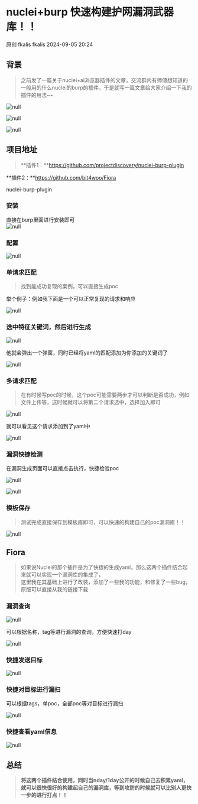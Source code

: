 #  nuclei+burp 快速构建护网漏洞武器库！！   
原创 fkalis  fkalis   2024-09-05 20:24  
  
## 背景  
> 之前发了一篇关于nuclei+ai浏览器插件的文章，交流群内有师傅想知道的一般用的什么nuclei的burp的插件，于是就写一篇文章给大家介绍一下我的插件的用法~~  
  
  
  
![](https://mmbiz.qpic.cn/mmbiz_png/OlNJlSSibBiccXQwYeXDbOZpE0eJRicKtVz2EJKdjZZVRgsicpYHa3iafaLzQTDqGeHcON5NLNjia29znsJW8icjL8pgg/640?wx_fmt=png&from=appmsg "null")  
  
![](https://mmbiz.qpic.cn/mmbiz_png/OlNJlSSibBiccXQwYeXDbOZpE0eJRicKtVzsENNnG0XBM5mqhicr1NXPGTlo2USS7vECC83cuArRqvG0ibSxoJnQGUA/640?wx_fmt=png&from=appmsg "null")  
  
![](https://mmbiz.qpic.cn/mmbiz_png/OlNJlSSibBiccXQwYeXDbOZpE0eJRicKtVzfNaHuHnDiahDwjqJmYTXMyUfJ8TFLtH2JOpvxZ2SHqB47kzRiaHhg9Cg/640?wx_fmt=png&from=appmsg "null")  
## 项目地址  
> **插件1：**https://github.com/projectdiscovery/nuclei-burp-plugin  
  
**插件2：**https://github.com/bit4woo/Fiora  
  
  
  
nuclei-burp-plugin  
### 安装  
  
直接在burp里面进行安装即可  
![](https://mmbiz.qpic.cn/mmbiz_png/OlNJlSSibBiccXQwYeXDbOZpE0eJRicKtVzqSyTTmgss9JOFYLbABnhicrl1MicaREGWAUHcy0Hvo19BlCDcWwsOTaw/640?wx_fmt=png&from=appmsg "null")  
### 配置  
  
![](https://mmbiz.qpic.cn/mmbiz_png/OlNJlSSibBiccXQwYeXDbOZpE0eJRicKtVzcf1EVcsr2gcp04WlEHjb5a0nic9l03QKTicQPG8DffnvxqkDtb9ajPHw/640?wx_fmt=png&from=appmsg "null")  
### 单请求匹配  
> 找到能成功复现的案例，可以直接生成poc   
  
举个例子：例如我下面是一个可以正常复现的请求和响应  
  
  
  
![](https://mmbiz.qpic.cn/mmbiz_png/OlNJlSSibBiccXQwYeXDbOZpE0eJRicKtVzEq39hJHnVgqPLusYbXR7313UMibWsZEdWd3eQuZYdmlb3aTm5WYqicPQ/640?wx_fmt=png&from=appmsg "null")  
### 选中特征关键词，然后进行生成  
  
![](https://mmbiz.qpic.cn/mmbiz_png/OlNJlSSibBiccXQwYeXDbOZpE0eJRicKtVzdIezqlbDOOwHXoYBl6K92HaOAxvzIhjpM0nCuLTiccPCwVKVYoZUGJg/640?wx_fmt=png&from=appmsg "null")  
  
他就会弹出一个弹窗，同时已经将yaml的匹配添加为你添加的关键词了  
  
![](https://mmbiz.qpic.cn/mmbiz_png/OlNJlSSibBiccXQwYeXDbOZpE0eJRicKtVzx6o67bm7NnmkPPiaLDFUWslVvZrYe3Qt2ibkhUqaeMffB3YkgthafJLQ/640?wx_fmt=png&from=appmsg "null")  
### 多请求匹配  
> 在有时候写poc的时候，这个poc可能需要两步才可以判断是否成功，例如文件上传等，这时候就可以将第二个请求选中，选择加入即可  
  
  
![](https://mmbiz.qpic.cn/mmbiz_png/OlNJlSSibBiccXQwYeXDbOZpE0eJRicKtVzD7bZHTx6RR8N3TWicC7HBCiblbIq7V42ToqemnhJBu98nO9KUmPZjvBg/640?wx_fmt=png&from=appmsg "null")  
  
就可以看见这个请求添加到了yaml中  
  
![](https://mmbiz.qpic.cn/mmbiz_png/OlNJlSSibBiccXQwYeXDbOZpE0eJRicKtVzdIs8EItNvsZow9Hn20F4GCicSawq4HntlZY1cU0UbAEoUjiahNT33xhQ/640?wx_fmt=png&from=appmsg "null")  
### 漏洞快捷检测  
  
在漏洞生成页面可以直接点击执行，快捷检验poc  
  
![](https://mmbiz.qpic.cn/mmbiz_png/OlNJlSSibBiccXQwYeXDbOZpE0eJRicKtVzwgltBITYU77HeGZGeUJ8PnUoOqx8yLgR18jMMW6x9icv1MHclhia9EOw/640?wx_fmt=png&from=appmsg "null")  
  
![](https://mmbiz.qpic.cn/mmbiz_png/OlNJlSSibBiccXQwYeXDbOZpE0eJRicKtVzAst9rCvliccdY6bGsm8UrPDCsxGtyUH9v6lLfy456KCDMJol5Wr5icWA/640?wx_fmt=png&from=appmsg "null")  
### 模板保存  
> 测试完成直接保存到模板库即可，可以快速的构建自己的poc漏洞库！！  
  
  
![](https://mmbiz.qpic.cn/mmbiz_png/OlNJlSSibBiccXQwYeXDbOZpE0eJRicKtVzYey6NpQBJoHah7A1uTYNTUaLYKk7Z2ibibz8k7NqNwicBzjibh0oMDl0Dw/640?wx_fmt=png&from=appmsg "null")  
## Fiora  
> 如果说Nuclei的那个插件是为了快捷的生成yaml，那么这两个插件结合起来就可以实现一个漏洞库的集成了，  
> 这里我在其基础上进行了改装，添加了一些我的功能，和修复了一些bug，原版可以直接从我的链接下载  
  
### 漏洞查询  
  
![](https://mmbiz.qpic.cn/mmbiz_png/OlNJlSSibBiccXQwYeXDbOZpE0eJRicKtVzE1m1hSyrmdkj6XzpuMIg9g8LD0ic2ejKsdib9aXjHpib4YiazkkAibsOxeA/640?wx_fmt=png&from=appmsg "null")  
  
可以根据名称，tag等进行漏洞的查询，方便快速打day  
  
![](https://mmbiz.qpic.cn/mmbiz_png/OlNJlSSibBiccXQwYeXDbOZpE0eJRicKtVzHXtbwejCgQU6LkUNPutdq9FHCS1CNzZBzOJoTichU6DIsBzBiasXUMyw/640?wx_fmt=png&from=appmsg "null")  
### 快捷发送目标  
  
![](https://mmbiz.qpic.cn/mmbiz_png/OlNJlSSibBiccXQwYeXDbOZpE0eJRicKtVzW9oTtyzFEZnjpUs9ZAIhHOicpgqx6bpmJuFRHLVC5ZtVuCYW2ibRogVQ/640?wx_fmt=png&from=appmsg "null")  
### 快捷对目标进行漏扫  
  
可以根据tags，单poc，全部poc等对目标进行漏扫  
  
![](https://mmbiz.qpic.cn/mmbiz_png/OlNJlSSibBiccXQwYeXDbOZpE0eJRicKtVzHGc5aMwFnDfefW8V61IoAXEZQtNQQVPjCRxTicGgic8lwrlTbVIXng6g/640?wx_fmt=png&from=appmsg "null")  
### 快捷查看yaml信息  
  
![](https://mmbiz.qpic.cn/mmbiz_png/OlNJlSSibBiccXQwYeXDbOZpE0eJRicKtVzs0NR9lHtHTDNOnvjpjkmSmnwjIZkVsBVp2vtbF2tFeDmtB0l1h6N9w/640?wx_fmt=png&from=appmsg "null")  
## 总结  
> **将这两个插件结合使用，同时当nday/1day公开的时候自己去积累yaml，就可以很快很好的构建起自己的漏洞库，等到攻防的时候就可以比别人更快一步的进行打点！！**  
  
  
  

